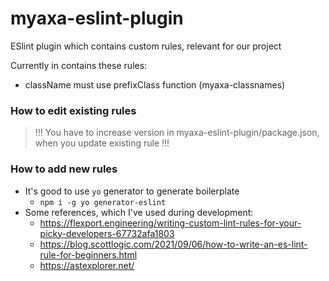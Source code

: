 # myaxa-eslint-plugin

ESlint plugin which contains custom rules, relevant for our project

Currently in contains these rules:

- className must use prefixClass function (myaxa-classnames)

### How to edit existing rules

> !!! You have to increase version in myaxa-eslint-plugin/package.json, when you update existing rule !!!

### How to add new rules

- It's good to use `yo` generator to generate boilerplate
  - `npm i -g yo generator-eslint`
- Some references, which I've used during development:
  - https://flexport.engineering/writing-custom-lint-rules-for-your-picky-developers-67732afa1803
  - https://blog.scottlogic.com/2021/09/06/how-to-write-an-es-lint-rule-for-beginners.html
  - https://astexplorer.net/
